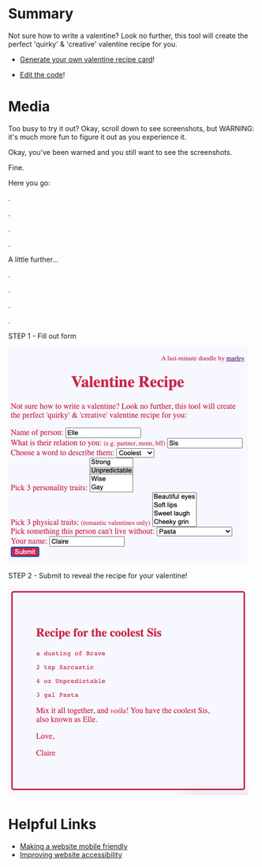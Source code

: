 # Summary

Not sure how to write a valentine? Look no further, this tool will create the perfect 'quirky' & 'creative' valentine recipe for you.

- [Generate your own valentine recipe card](https://marley.github.io/valentine-recipe/)!

- [Edit the code](https://codepen.io/javanaut/pen/VwmPGYM)!

# Media

Too busy to try it out? Okay, scroll down to see screenshots, but WARNING: it's much more fun to figure it out as you experience it.

Okay, you've been warned and you still want to see the screenshots.

Fine.

Here you go:

.

.

.

.

A little further...

.

.

.

.

STEP 1 - Fill out form

![Step 1, filling out form](https://github.com/marley/valentine-recipe/blob/master/images/form-filled.png)

STEP 2 - Submit to reveal the recipe for your valentine!

![Step 2, output](https://github.com/marley/valentine-recipe/blob/master/images/recipe-output.png)

# Helpful Links

- [Making a website mobile friendly](https://developer.mozilla.org/en-US/docs/Learn/CSS/CSS_layout/Responsive_Design)
- [Improving website accessibility](https://developer.mozilla.org/en-US/docs/Learn/Accessibility/HTML)
